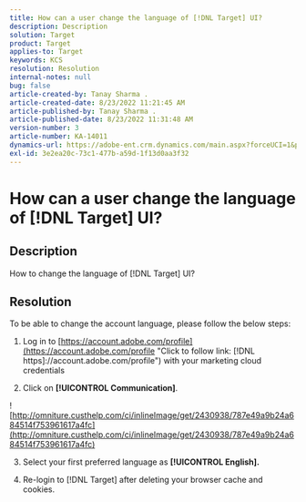 ```yaml
---
title: How can a user change the language of [!DNL Target] UI?
description: Description
solution: Target
product: Target
applies-to: Target
keywords: KCS
resolution: Resolution
internal-notes: null
bug: false
article-created-by: Tanay Sharma .
article-created-date: 8/23/2022 11:21:45 AM
article-published-by: Tanay Sharma .
article-published-date: 8/23/2022 11:31:48 AM
version-number: 3
article-number: KA-14011
dynamics-url: https://adobe-ent.crm.dynamics.com/main.aspx?forceUCI=1&pagetype=entityrecord&etn=knowledgearticle&id=bc9347c3-d522-ed11-b83e-0022480867bd
exl-id: 3e2ea20c-73c1-477b-a59d-1f13d0aa3f32
---
```

# How can a user change the language of [!DNL Target] UI?

## Description


How to change the language of [!DNL Target] UI?


## Resolution




To be able to change the account language, please follow the below steps:

1. Log in to [https://account.adobe.com/profile](https://account.adobe.com/profile "Click to follow link: [!DNL https]://account.adobe.com/profile") with your marketing cloud credentials

2. Click on <b>[!UICONTROL Communication]</b>.

![http://omniture.custhelp.com/ci/inlineImage/get/2430938/787e49a9b24a684514f753961617a4fc](http://omniture.custhelp.com/ci/inlineImage/get/2430938/787e49a9b24a684514f753961617a4fc)

3. Select your first preferred language as <b>[!UICONTROL English].</b>

4. Re-login to [!DNL Target] after deleting your browser cache and cookies.
